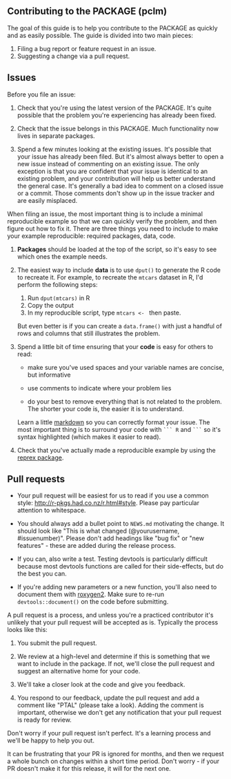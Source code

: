 ## Contributing to the PACKAGE (pclm)

The goal of this guide is to help you contribute to the PACKAGE as quickly and as easily possible. The guide is divided into two main pieces:

1. Filing a bug report or feature request in an issue.
1. Suggesting a change via a pull request.

## Issues

Before you file an issue:

1.  Check that you're using the latest version of the PACKAGE. It's quite
    possible that the problem you're experiencing has already been fixed.
    
1.  Check that the issue belongs in this PACKAGE. Much functionality now lives in 
    separate packages. 
    
1.  Spend a few minutes looking at the existing issues. It's possible that
    your issue has already been filed. But it's almost always better to open 
    a new issue instead of commenting on an existing issue. The only exception 
    is that you are confident that your issue is identical to an existing 
    problem, and your contribution will help us better understand the general 
    case. It's generally a bad idea to comment on a closed issue or a commit. 
    Those comments don't show up in the issue tracker and are easily misplaced.

When filing an issue, the most important thing is to include a minimal reproducible example so that we can quickly verify the problem, and then figure out how to fix it. There are three things you need to include to make your example reproducible: required packages, data, code.

1.  **Packages** should be loaded at the top of the script, so it's easy to
    see which ones the example needs.

1.  The easiest way to include **data** is to use `dput()` to generate the R code 
    to recreate it. For example, to recreate the `mtcars` dataset in R,
    I'd perform the following steps:
  
       1. Run `dput(mtcars)` in R
       2. Copy the output
       3. In my reproducible script, type `mtcars <- ` then paste.
       
    But even better is if you can create a `data.frame()` with just a handful
    of rows and columns that still illustrates the problem.
  
1.  Spend a little bit of time ensuring that your **code** is easy for others to
    read:
  
    * make sure you've used spaces and your variable names are concise, but
      informative
  
    * use comments to indicate where your problem lies
  
    * do your best to remove everything that is not related to the problem.  
     The shorter your code is, the easier it is to understand.
     
    Learn a little [markdown][markdown] so you can correctly format your issue.
    The most important thing is to surround your code with ```` ``` R ````
    and ```` ``` ```` so it's syntax highlighted (which makes it easier to 
    read).

1.  Check that you've actually made a reproducible example by using
    the [reprex package](https://github.com/jennybc/reprex).

## Pull requests

*   Your pull request will be easiest for us to read if you use a common
    style: <http://r-pkgs.had.co.nz/r.html#style>. Please pay particular
    attention to whitespace.

*   You should always add a bullet point to `NEWS.md` motivating the change.
    It should look like "This is what changed (@yourusername, #issuenumber)".
    Please don't add headings like "bug fix" or "new features" - these are 
    added during the release process.

*   If you can, also write a test. Testing devtools is particularly difficult
    because most devtools functions are called for their side-effects, but do
    the best you can.

*   If you're adding new parameters or a new function, you'll also need
    to document them with [roxygen2](http://r-pkgs.had.co.nz/man.html).
    Make sure to re-run `devtools::document()` on the code before submitting.

A pull request is a process, and unless you're a practiced contributor it's unlikely that your pull request will be accepted as is. Typically the process looks like this:

1.  You submit the pull request.

1.  We review at a high-level and determine if this is something that we want
    to include in the package. If not, we'll close the pull request and 
    suggest an alternative home for your code.
    
1.  We'll take a closer look at the code and give you feedback.

1.  You respond to our feedback, update the pull request and add a comment 
    like "PTAL" (please take a look). Adding the comment is important,
    otherwise we don't get any notification that your pull request is
    ready for review.

Don't worry if your pull request isn't perfect. It's a learning process and we'll be happy to help you out. 

It can be frustrating that your PR is ignored for months, and then we request a whole bunch on changes within a short time period. Don't worry - if your PR doesn't make it for this release, it will for the next one.

[markdown]: https://help.github.com/articles/basic-writing-and-formatting-syntax/